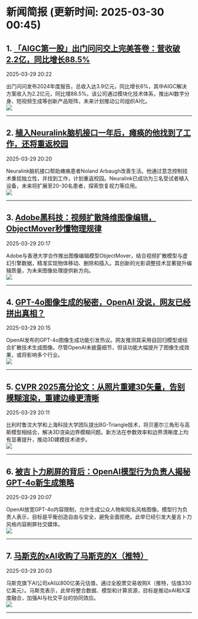 # 新闻简报 (更新时间: 2025-03-30 00:45)

## 1. [「AIGC第一股」出门问问交上完美答卷：营收破2.2亿，同比增长88.5%](https://www.jiqizhixin.com/articles/2025-03-29-7)   
2025-03-29 20:22  

出门问问发布2024年度报告，总收入达3.9亿元，同比增长6%，其中AIGC解决方案收入为2.2亿元，同比增88.5%。该公司通过模块化技术体系，推出AI数字分身、短视频生成等创新产品矩阵，未来计划推动公司组织AI化。  
![](https://image.jiqizhixin.com/uploads/editor/a380ef4d-5f4b-409c-bbe3-28ed1d42f348/640.png)  

---

## 2. [植入Neuralink脑机接口一年后，瘫痪的他找到了工作，还将重返校园](https://www.jiqizhixin.com/articles/2025-03-29-6)   
2025-03-29 20:20  

Neuralink脑机接口帮助瘫痪患者Noland Arbaugh改善生活。他通过意念控制技术重拾独立性，并找到工作，计划重返校园。Neuralink已成功为三名受试者植入设备，未来将扩展至20-30名患者，探索恢复视力等应用。  
![](https://image.jiqizhixin.com/uploads/editor/e5cdc4a4-d2cf-43d5-a5e6-5585a8f54911/640.png)  

---

## 3. [Adobe黑科技：视频扩散降维图像编辑，ObjectMover秒懂物理规律](https://www.jiqizhixin.com/articles/2025-03-29-5)   
2025-03-29 20:17  

Adobe与香港大学合作推出图像编辑模型ObjectMover，结合视频扩散模型与虚幻引擎数据，精准实现物体移动、删除和插入。其创新的光影调整技术显著提升编辑质量，为未来图像处理提供新方向。  
![](https://image.jiqizhixin.com/uploads/editor/264c59f6-1677-4f39-be66-cb5571a32a01/640.png)  

---

## 4. [GPT-4o图像生成的秘密，OpenAI 没说，网友已经拼出真相？](https://www.jiqizhixin.com/articles/2025-03-29-4)   
2025-03-29 20:15  

OpenAI发布的GPT-4o图像生成功能引发热议。网友推测其采用自回归模型或结合扩散技术生成图像。尽管OpenAI未披露细节，但该功能大幅提升了图像生成效果，或将影响多个行业。  
![](https://image.jiqizhixin.com/uploads/editor/4c8cb6b6-3120-4b5d-af5e-7377d8a256dd/640.png)  

---

## 5. [CVPR 2025高分论文：从照片重建3D矢量，告别模糊渲染，重建边缘更清晰](https://www.jiqizhixin.com/articles/2025-03-29-3)   
2025-03-29 20:11  

比利时鲁汶大学和上海科技大学团队提出BG-Triangle技术，将贝塞尔三角形与高斯模型相结合，解决3D渲染边界模糊问题。新方法在参数效率和边界清晰度上均有显著提升，推动3D建模技术进步。  
![](https://image.jiqizhixin.com/uploads/editor/fe6ae231-d804-4533-b343-12624f6fb9aa/640.png)  

---

## 6. [被吉卜力刷屏的背后：OpenAI模型行为负责人揭秘GPT-4o新生成策略](https://www.jiqizhixin.com/articles/2025-03-29-2)   
2025-03-29 20:07  

OpenAI放宽GPT-4o内容限制，允许生成公众人物和知名风格图像。模型行为负责人表示，目标是平衡创造自由与安全，避免全面拒绝。此举已经引发大量吉卜力风格内容刷屏社交媒体。  
![](https://image.jiqizhixin.com/uploads/editor/cc7c0769-68ad-4764-89d1-09c10fec3bfa/640.png)  

---

## 7. [马斯克的xAI收购了马斯克的X（推特）](https://www.jiqizhixin.com/articles/2025-03-29)   
2025-03-29 20:03  

马斯克旗下AI公司xAI以800亿美元估值，通过全股票交易收购X（推特，估值330亿美元）。马斯克表示，此举将整合数据、模型和计算资源，目标是推动xAI和X深度融合，加强AI与社交平台的协同效应。  
![](https://image.jiqizhixin.com/uploads/editor/984608f3-eb24-4a94-8cee-038109fabb35/640.png)  

---

